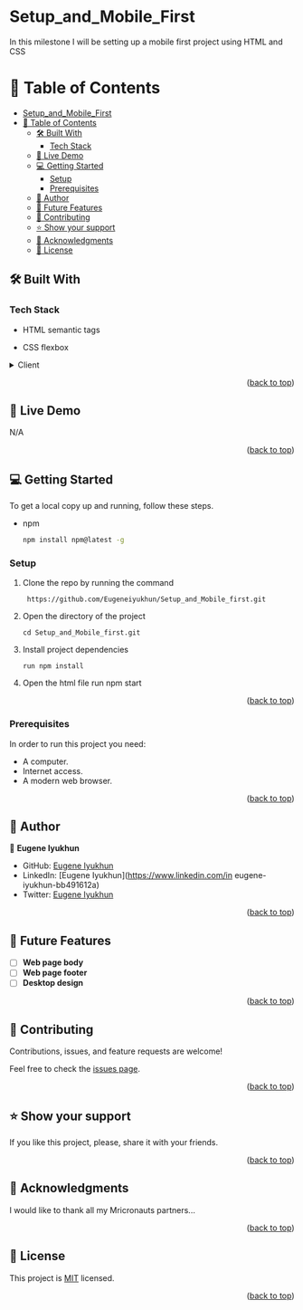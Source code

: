 # Setup_and_Mobile_First
In this milestone I will be setting up a mobile first project using HTML and CSS
 
<a name="readme-top"></a>


<!-- TABLE OF CONTENTS -->

# 📗 Table of Contents
 
- [Setup\_and\_Mobile\_First](#setup_and_mobile_first)
- [📗 Table of Contents](#-table-of-contents)
  - [🛠 Built With ](#-built-with-)
    - [Tech Stack ](#tech-stack-)
  - [🚀 Live Demo ](#-live-demo-)
  - [💻 Getting Started ](#-getting-started-)
    - [Setup](#setup)
    - [Prerequisites](#prerequisites)
  - [👥 Author ](#-author-)
  - [🔭 Future Features ](#-future-features-)
  - [🤝 Contributing ](#-contributing-)
  - [⭐️ Show your support ](#️-show-your-support-)
  - [🙏 Acknowledgments ](#-acknowledgments-)
  - [📝 License ](#-license-)

 

## 🛠 Built With <a name="built-with"></a>

### Tech Stack <a name="tech-stack"></a>

> 
- HTML semantic tags

- CSS flexbox


<details>
  <summary>Client</summary>
  <ul>
    <li><a href="https://developer.mozilla.org/es/docs/Web/HTML">HTML</a></li>
    <li><a href="https://developer.mozilla.org/es/docs/Web/CSS">CSS</a></li>
  </ul>
</details>

<p align="right">(<a href="#readme-top">back to top</a>)</p>

## 🚀 Live Demo <a name="live-demo"></a>

N/A

<p align="right">(<a href="#readme-top">back to top</a>)</p>

<!-- GETTING STARTED -->

## 💻 Getting Started <a name="getting-started"></a>

> 
To get a local copy up and running, follow these steps.

- npm
  ```sh
  npm install npm@latest -g
  ```

### Setup
1. Clone the repo by running the command
   ```https
    https://github.com/Eugeneiyukhun/Setup_and_Mobile_first.git
2. Open the directory of the project
   ```https
   cd Setup_and_Mobile_first.git
3. Install project dependencies
   ```https
   run npm install
   ```
4. Open the html file
   run npm start

<p align="right">(<a href="#readme-top">back to top</a>)</p>

### Prerequisites

In order to run this project you need:

- A computer.
- Internet access.
- A modern web browser.


<p align="right">(<a href="#readme-top">back to top</a>)</p>

<!-- AUTHORS -->
## 👥 Author <a name="author"></a>

👤 **Eugene Iyukhun**

- GitHub: [Eugene Iyukhun](https://github.com/Eugeneiyukhun)
- LinkedIn: [Eugene Iyukhun](https://www.linkedin.com/in eugene-iyukhun-bb491612a)
- Twitter: [Eugene Iyukhun](https://twitter.com/EIyukhun)
  
<p align="right">(<a href="#readme-top">back to top</a>)</p>

<!-- FUTURE FEATURES -->

## 🔭 Future Features <a name="future-features"></a>


- [ ] **Web page body**
- [ ] **Web page footer**
- [ ] **Desktop design**

<p align="right">(<a href="#readme-top">back to top</a>)</p>

<!-- CONTRIBUTING -->

## 🤝 Contributing <a name="contributing"></a>

Contributions, issues, and feature requests are welcome!

Feel free to check the [issues page](../../issues/).

<p align="right">(<a href="#readme-top">back to top</a>)</p>

<!-- SUPPORT -->

## ⭐️ Show your support <a name="support"></a>

If you like this project, please, share it with your friends.

<p align="right">(<a href="#readme-top">back to top</a>)</p>

<!-- ACKNOWLEDGEMENTS -->

## 🙏 Acknowledgments <a name="acknowledgements"></a>

I would like to thank all my Mricronauts partners...

<p align="right">(<a href="#readme-top">back to top</a>)</p>

<!-- LICENSE -->

## 📝 License <a name="license"></a>

 This project is [MIT](./LICENSE) licensed.

<p align="right">(<a href="#readme-top">back to top</a>)</p>